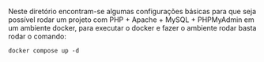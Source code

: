 Neste diretório encontram-se algumas configurações básicas para que
seja possível rodar um projeto com PHP + Apache + MySQL + PHPMyAdmin em um
ambiente docker, para executar o docker e fazer o ambiente rodar basta rodar
o comando:

    docker compose up -d